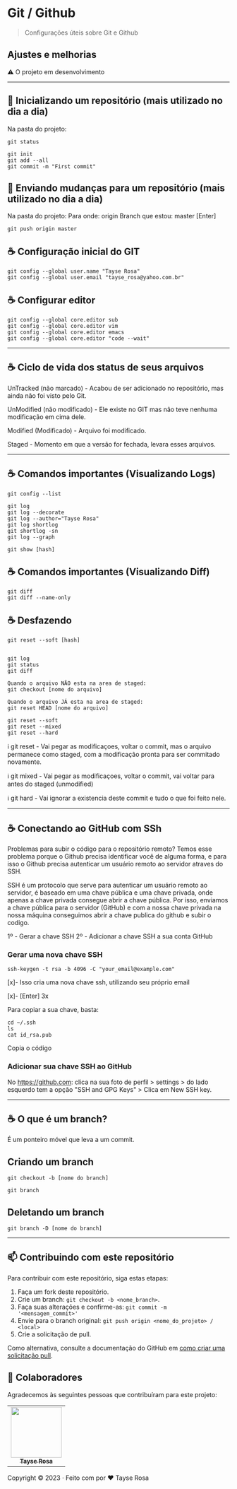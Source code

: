 # Git / Github

> Configurações úteis sobre Git e Github

## Ajustes e melhorias

⚠️ O projeto em desenvolvimento

---

## 🚀 Inicializando um repositório (mais utilizado no dia a dia)
Na pasta do projeto:
```
git status

git init
git add --all
git commit -m "First commit"

```


## 🚀 Enviando mudanças para um repositório (mais utilizado no dia a dia)
Na pasta do projeto:
Para onde: origin
Branch que estou: master
[Enter]
```
git push origin master
```

## ☕ Configuração inicial do GIT

```
git config --global user.name "Tayse Rosa"
git config --global user.email "tayse_rosa@yahoo.com.br"
```

## ☕ Configurar editor
```
git config --global core.editor sub
git config --global core.editor vim
git config --global core.editor emacs
git config --global core.editor "code --wait"
```
---

## ☕ Ciclo de vida dos status de seus arquivos
UnTracked (não marcado) - Acabou de ser adicionado no repositório, mas ainda não foi visto pelo Git.

UnModified (não modificado) - Ele existe no GIT mas não teve nenhuma modificação em cima dele.

Modified (Modificado) - Arquivo foi modificado.

Staged - Momento em que a versão for fechada, levara esses arquivos.

---

## ☕ Comandos importantes (Visualizando Logs)
```
git config --list

git log
git log --decorate
git log --author="Tayse Rosa"
git log shortlog
git shortlog -sn
git log --graph

git show [hash]
```

## ☕ Comandos importantes (Visualizando Diff)
```
git diff
git diff --name-only
```

## ☕ Desfazendo
```
git reset --soft [hash]


git log
git status
git diff

Quando o arquivo NÃO esta na area de staged:
git checkout [nome do arquivo]

Quando o arquivo JÁ esta na area de staged:
git reset HEAD [nome do arquivo]

git reset --soft 
git reset --mixed
git reset --hard
```

ℹ️ git reset - Vai pegar as modificaçoes, voltar o commit, mas o arquivo permanece como staged, com a modificação pronta para ser commitado novamente.

ℹ️ git mixed - Vai pegar as modificaçoes, voltar o commit, vai voltar para antes do staged (unmodified)

ℹ️ git hard - Vai ignorar a existencia deste commit e tudo o que foi feito nele.

---


## ☕ Conectando ao GitHub com SSh
Problemas para subir o código para o repositório remoto?
Temos esse problema porque o Github precisa identificar você de alguma forma, e para isso o Github precisa autenticar um usuário remoto ao servidor atraves do SSH.

SSH é um protocolo que serve para autenticar um usuário remoto ao servidor, é baseado em uma chave pública e uma chave privada, onde apenas a chave privada consegue abrir a chave pública.
Por isso, enviamos a chave pública para o servidor (GitHub) e com a nossa chave privada na nossa máquina conseguimos abrir a chave publica do github e subir o codigo.

1º - Gerar a chave SSH
2º - Adicionar a chave SSH a sua conta GitHub

### Gerar uma nova chave SSH
```
ssh-keygen -t rsa -b 4096 -C "your_email@example.com"
```
[x]- Isso cria uma nova chave ssh, utilizando seu próprio email

[x]- [Enter] 3x

Para copiar a sua chave, basta:
```
cd ~/.ssh
ls
cat id_rsa.pub
```
Copia o código

### Adicionar sua chave SSH ao GitHub
No https://github.com: clica na sua foto de perfil > settings > do lado esquerdo tem a opção "SSH and GPG Keys" > Clica em New SSH key.

---

## ☕ O que é um branch?
É um ponteiro móvel que leva a um commit.

## Criando um branch
```
git checkout -b [nome do branch]

git branch
```

## Deletando um branch
```
git branch -D [nome do branch]
```


---
## 📫 Contribuindo com este repositório

Para contribuir com este repositório, siga estas etapas:

1. Faça um fork deste repositório.
2. Crie um branch: `git checkout -b <nome_branch>`.
3. Faça suas alterações e confirme-as: `git commit -m '<mensagem_commit>'`
4. Envie para o branch original: `git push origin <nome_do_projeto> / <local>`
5. Crie a solicitação de pull.

Como alternativa, consulte a documentação do GitHub em [como criar uma solicitação pull](https://help.github.com/en/github/collaborating-with-issues-and-pull-requests/creating-a-pull-request).

## 🤝 Colaboradores

Agradecemos às seguintes pessoas que contribuíram para este projeto:

<table>
  <tr>
    <td align="center">
      <a href="https://github.com/TayseRosa" title="Tayse Code Rosa">
        <img src="https://avatars.githubusercontent.com/u/31596454?v=4" width=115><br>
        <sub>
          <b>Tayse Rosa</b>
        </sub>
      </a>
    </td>
  </tr>
</table>

Copyright :copyright: 2023 · Feito com por ❤️ Tayse Rosa 
